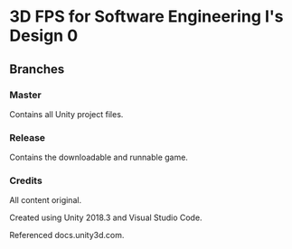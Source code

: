 # 3D FPS for Software Engineering I's Design 0

## Branches

### Master

Contains all Unity project files.

### Release

Contains the downloadable and runnable game.

### Credits

All content original.

Created using Unity 2018.3 and Visual Studio Code. 

Referenced docs.unity3d.com.